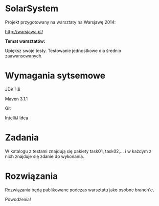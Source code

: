 SolarSystem
===========

Projekt przygotowany na warsztaty na Warsjawę 2014:

http://warsjawa.pl/

**Temat warsztatów:**

Upiększ swoje testy. Testowanie jednostkowe dla średnio zaawansowanych.

Wymagania sytsemowe
===========
JDK 1.8

Maven 3.1.1

Git

IntelliJ Idea

Zadania
===========
W katalogu z testami znajdują się pakiety task01, task02,...
i w każdym z nich znajduje się zdanie do wykonania.

Rozwiązania
===========
Rozwiązania będą publikowane podczas warsztatu jako osobne branch'e.

Powodzenia!
